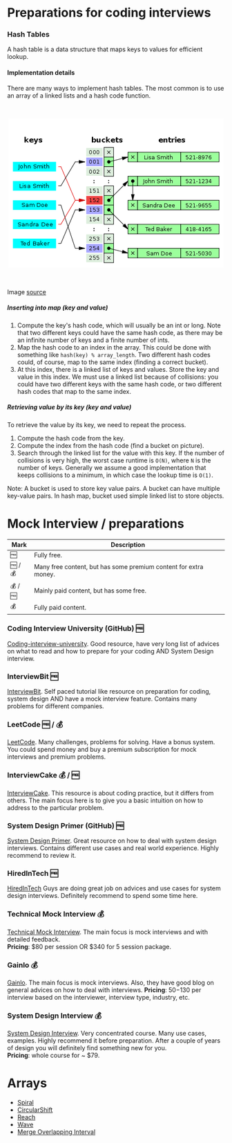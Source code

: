 # Preparations for coding interviews

### Hash Tables
A hash table is a data structure that maps keys to values for efficient lookup.

#### Implementation details
There are many ways to implement hash tables. The most common is to use an array of a linked lists and a hash code 
function.

<br/>
<p align="center">
  <img src="https://raw.githubusercontent.com/ykushch/coding-interview/master/resources/hashmap_01%20.png">
</p>
<br/>

Image [source](http://javahungry.blogspot.com/2013/08/hashing-how-hash-map-works-in-java-or.html)

##### Inserting into map (key and value)
1. Compute the key's hash code, which will usually be an int or long. Note that two different keys could have the 
same hash code, as there may be an infinite number of keys and a finite number of ints.
2. Map the hash code to an index in the array. This could be done with something like `hash(key) % array_length`. 
Two different hash codes could, of course, map to the same index (finding a correct bucket).
3. At this index, there is a linked list of keys and values. Store the key and value in this index. We must use a
linked list because of collisions: you could have two different keys with the same hash code, or two different
hash codes that map to the same index.

##### Retrieving value by its key (key and value)
To retrieve the value by its key, we need to repeat the process. 

1. Compute the hash code from the key. 
2. Compute the index from the hash code (find a bucket on picture). 
3. Search through the linked list for the value with this key. If the number of collisions is very high, 
the worst case runtime is `O(N)`, where `N` is the number of keys. Generally we assume a good implementation that 
keeps collisions to a minimum, in which case the lookup time is `O(1)`.

Note: A bucket is used to store key value pairs. A bucket can have multiple key-value pairs. In hash map, 
bucket used simple linked list to store objects.

# Mock Interview / preparations

| Mark | Description |
|---|---|
| 🆓 | Fully free. |
| 🆓 / 💰 | Many free content, but has some premium content for extra money. |
| 💰 / 🆓 | Mainly paid content, but has some free. |
| 💰 | Fully paid content. |

### Coding Interview University (GitHub) 🆓
[Coding-interview-university](https://github.com/jwasham/coding-interview-university). Good resource, have very 
long list of advices on what to read and how to prepare for your coding AND System Design interview.
 
### InterviewBit 🆓
[InterviewBit](https://www.interviewbit.com/). Self paced tutorial like resource on preparation for coding, system 
design AND have a mock interview feature. Contains many problems for different companies.

### LeetCode 🆓 / 💰
[LeetCode](https://leetcode.com). Many challenges, problems for solving. Have a bonus system. You could spend money 
and buy a premium subscription for mock interviews and premium problems.

### InterviewCake 💰 / 🆓
[InterviewCake](https://www.interviewcake.com). This resource is about coding practice, but it differs from others. 
The main focus here is to give you a basic intuition on how to address to the particular problem.

### System Design Primer (GitHub) 🆓 
[System Design Primer](https://github.com/donnemartin/system-design-primer). Great resource on how to deal with system 
design interviews. Contains different use cases and real world experience. Highly recommend to review it.

### HiredInTech 🆓 
[HiredInTech](https://www.hiredintech.com/system-design)
Guys are doing great job on advices and use cases for system design interviews. Definitely recommend to 
spend some time here.

### Technical Mock Interview 💰<br/>
[Technical Mock Interview](http://www.techmockinterview.com/). The main focus is mock interviews and with detailed 
feedback.<br>
**Pricing**: $80 per session OR $340 for 5 session package.


### Gainlo 💰
[Gainlo](http://www.gainlo.co). The main focus is mock interviews. Also, they have good blog on general advices 
on how to deal with interviews.
**Pricing**: $50-$130 per interview based on the interviewer, interview type, industry, etc.

### System Design Interview 💰 
[System Design Interview](http://systemdesigninterview.com). Very concentrated course. Many use cases, examples. 
Highly recommend it before preparation. After a couple of years of design you will definitely find 
something new for you.<br>
**Pricing**: whole course for ~ $79.


# Arrays
- [Spiral](https://github.com/ykushch/codinginterview/blob/master/src/main/java/com/ykushch/solution/arrays/Spiral.java)
- [CircularShift](https://github.com/ykushch/codinginterview/blob/master/src/main/java/com/ykushch/solution/arrays/CircularShift.java)
- [Reach](https://github.com/ykushch/codinginterview/blob/master/src/main/java/com/ykushch/solution/arrays/Reach.java)
- [Wave](https://github.com/ykushch/codinginterview/blob/master/src/main/java/com/ykushch/solution/arrays/Wave.java)
- [Merge Overlapping Interval](https://github.com/ykushch/codinginterview/blob/master/src/main/java/com/ykushch/solution/arrays/IntervalMerge.java)
